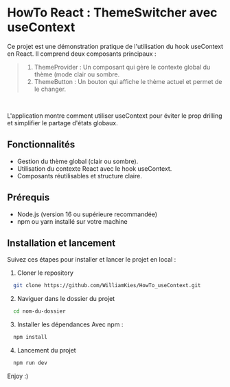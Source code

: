 
# HowTo React : ThemeSwitcher avec useContext

Ce projet est une démonstration pratique de l'utilisation du hook useContext en React. Il comprend deux composants principaux :

> 1. ThemeProvider : Un composant qui gère le contexte global du thème (mode clair ou sombre.
> 2. ThemeButton : Un bouton qui affiche le thème actuel et permet de le changer.

&nbsp;

L'application montre comment utiliser useContext pour éviter le prop drilling et simplifier le partage d'états globaux.
## Fonctionnalités

 - Gestion du thème global (clair ou sombre).
 - Utilisation du contexte React avec le hook useContext.
 - Composants réutilisables et structure claire.


## Prérequis

- Node.js (version 16 ou supérieure recommandée)
- npm ou yarn installé sur votre machine


## Installation et lancement

Suivez ces étapes pour installer et lancer le projet en local :

1. Cloner le repository
```bash
  git clone https://github.com/WilliamKies/HowTo_useContext.git
```

2. Naviguer dans le dossier du projet
```bash
  cd nom-du-dossier
```

3. Installer les dépendances
Avec npm :
```bash
  npm install
```

4. Lancement du projet
```bash
  npm run dev
```

Enjoy :)
